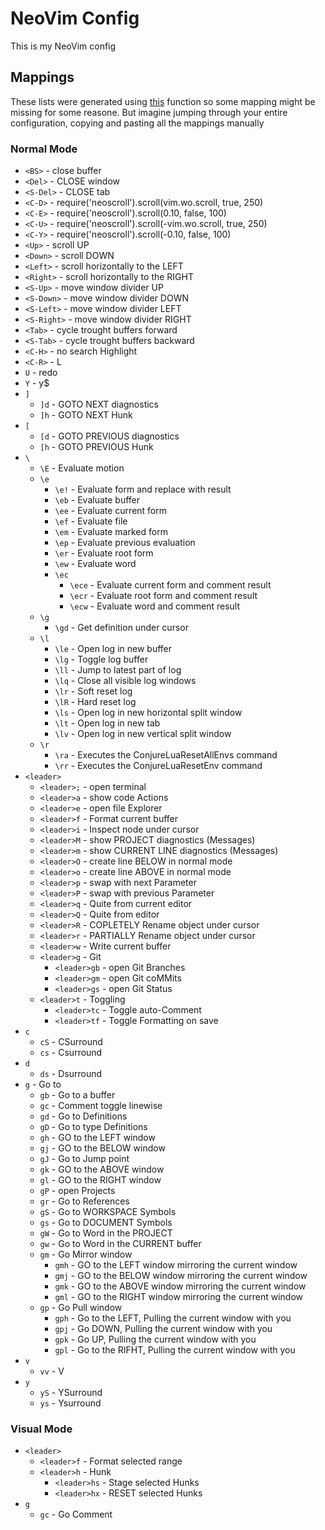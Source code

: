 # NeoVim Config

This is my NeoVim config

## Mappings

These lists were generated using [this][format_key] function so some mapping
might be missing for some reasone. But imagine jumping through your entire configuration,
copying and pasting all the mappings manually

### Normal Mode

- `<BS>` - close buffer
- `<Del>` - CLOSE window
- `<S-Del>` - CLOSE tab
- `<C-D>` - require('neoscroll').scroll(vim.wo.scroll, true, 250)
- `<C-E>` - require('neoscroll').scroll(0.10, false, 100)
- `<C-U>` - require('neoscroll').scroll(-vim.wo.scroll, true, 250)
- `<C-Y>` - require('neoscroll').scroll(-0.10, false, 100)
- `<Up>` - scroll UP
- `<Down>` - scroll DOWN
- `<Left>` - scroll horizontally to the LEFT
- `<Right>` - scroll horizontally to the RIGHT
- `<S-Up>` - move window divider UP
- `<S-Down>` - move window divider DOWN
- `<S-Left>` - move window divider LEFT
- `<S-Right>` - move window divider RIGHT
- `<Tab>` - cycle trought buffers forward
- `<S-Tab>` - cycle trought buffers backward
- `<C-H>` - no search Highlight
- `<C-R>` - <C-W>L
- `U` - redo
- `Y` - y$
- `]`
  - `]d` - GOTO NEXT diagnostics
  - `]h` - GOTO NEXT Hunk
- `[`
  - `[d` - GOTO PREVIOUS diagnostics
  - `[h` - GOTO PREVIOUS Hunk
- `\`
  - `\E` - Evaluate motion
  - `\e`
    - `\e!` - Evaluate form and replace with result
    - `\eb` - Evaluate buffer
    - `\ee` - Evaluate current form
    - `\ef` - Evaluate file
    - `\em` - Evaluate marked form
    - `\ep` - Evaluate previous evaluation
    - `\er` - Evaluate root form
    - `\ew` - Evaluate word
    - `\ec`
      - `\ece` - Evaluate current form and comment result
      - `\ecr` - Evaluate root form and comment result
      - `\ecw` - Evaluate word and comment result
  - `\g`
    - `\gd` - Get definition under cursor
  - `\l`
    - `\le` - Open log in new buffer
    - `\lg` - Toggle log buffer
    - `\ll` - Jump to latest part of log
    - `\lq` - Close all visible log windows
    - `\lr` - Soft reset log
    - `\lR` - Hard reset log
    - `\ls` - Open log in new horizontal split window
    - `\lt` - Open log in new tab
    - `\lv` - Open log in new vertical split window
  - `\r`
    - `\ra` - Executes the ConjureLuaResetAllEnvs command
    - `\rr` - Executes the ConjureLuaResetEnv command
- `<leader>`
  - `<leader>;` - open terminal
  - `<leader>a` - show code Actions
  - `<leader>e` - open file Explorer
  - `<leader>f` - Format current buffer
  - `<leader>i` - Inspect node under cursor
  - `<leader>M` - show PROJECT diagnostics (Messages)
  - `<leader>m` - show CURRENT LINE diagnostics (Messages)
  - `<leader>O` - create line BELOW in normal mode
  - `<leader>o` - create line ABOVE in normal mode
  - `<leader>p` - swap with next Parameter
  - `<leader>P` - swap with previous Parameter
  - `<leader>q` - Quite from current editor
  - `<leader>Q` - Quite from editor
  - `<leader>R` - COPLETELY Rename object under cursor
  - `<leader>r` - PARTIALLY Rename object under cursor
  - `<leader>w` - Write current buffer
  - `<leader>g` - Git
    - `<leader>gb` - open Git Branches
    - `<leader>gm` - open Git coMMits
    - `<leader>gs` - open Git Status
  - `<leader>t` - Toggling
    - `<leader>tc` - Toggle auto-Comment
    - `<leader>tf` - Toggle Formatting on save
- `c`
  - `cS` - <Plug>CSurround
  - `cs` - <Plug>Csurround
- `d`
  - `ds` - <Plug>Dsurround
- `g` - Go to
  - `gb` - Go to a buffer
  - `gc` - Comment toggle linewise
  - `gd` - Go to Definitions
  - `gD` - Go to type Definitions
  - `gh` - GO to the LEFT window
  - `gj` - GO to the BELOW window
  - `gJ` - Go to Jump point
  - `gk` - GO to the ABOVE window
  - `gl` - GO to the RIGHT window
  - `gP` - open Projects
  - `gr` - Go to References
  - `gS` - Go to WORKSPACE Symbols
  - `gs` - Go to DOCUMENT Symbols
  - `gW` - Go to Word in the PROJECT
  - `gw` - Go to Word in the CURRENT buffer
  - `gm` - Go Mirror window
    - `gmh` - GO to the LEFT window mirroring the current window
    - `gmj` - GO to the BELOW window mirroring the current window
    - `gmk` - GO to the ABOVE window mirroring the current window
    - `gml` - GO to the RIGHT window mirroring the current window
  - `gp` - Go Pull window
    - `gph` - Go to the LEFT, Pulling the current window with you
    - `gpj` - Go DOWN, Pulling the current window with you
    - `gpk` - Go UP, Pulling the current window with you
    - `gpl` - Go to the RIFHT, Pulling the current window with you
- `v`
  - `vv` - V
- `y`
  - `yS` - <Plug>YSurround
  - `ys` - <Plug>Ysurround

### Visual Mode

- `<leader>`
  - `<leader>f` - Format selected range
  - `<leader>h` - Hunk
    - `<leader>hs` - Stage selected Hunks
    - `<leader>hx` - RESET selected Hunks
- `g`
  - `gc` - Go Comment

[format_key]: https://github.com/aitvann/dotfiles/blob/master/stow-configs/nvim/.config/nvim/lua/dump-mappings.lua#62
